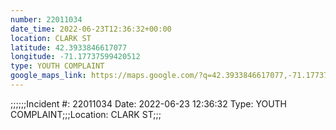 ```yaml
---
number: 22011034
date_time: 2022-06-23T12:36:32+00:00
location: CLARK ST
latitude: 42.3933846617077
longitude: -71.17737599420512
type: YOUTH COMPLAINT
google_maps_link: https://maps.google.com/?q=42.3933846617077,-71.17737599420512
---
```


;;;;;;Incident #: 22011034  Date: 2022-06-23 12:36:32   Type: YOUTH COMPLAINT;;;Location: CLARK ST;;;
